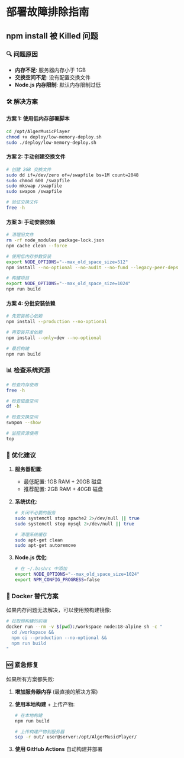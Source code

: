 # 部署故障排除指南

## npm install 被 Killed 问题

### 🔍 问题原因
- **内存不足**: 服务器内存小于 1GB
- **交换空间不足**: 没有配置交换文件
- **Node.js 内存限制**: 默认内存限制过低

### 🛠️ 解决方案

#### 方案 1: 使用低内存部署脚本
```bash
cd /opt/AlgerMusicPlayer
chmod +x deploy/low-memory-deploy.sh
sudo ./deploy/low-memory-deploy.sh
```

#### 方案 2: 手动创建交换文件
```bash
# 创建 2GB 交换文件
sudo dd if=/dev/zero of=/swapfile bs=1M count=2048
sudo chmod 600 /swapfile
sudo mkswap /swapfile
sudo swapon /swapfile

# 验证交换文件
free -h
```

#### 方案 3: 手动安装依赖
```bash
# 清理旧文件
rm -rf node_modules package-lock.json
npm cache clean --force

# 使用低内存参数安装
export NODE_OPTIONS="--max_old_space_size=512"
npm install --no-optional --no-audit --no-fund --legacy-peer-deps

# 构建项目
export NODE_OPTIONS="--max_old_space_size=1024"
npm run build
```

#### 方案 4: 分批安装依赖
```bash
# 先安装核心依赖
npm install --production --no-optional

# 再安装开发依赖
npm install --only=dev --no-optional

# 最后构建
npm run build
```

### 📊 检查系统资源

```bash
# 检查内存使用
free -h

# 检查磁盘空间
df -h

# 检查交换空间
swapon --show

# 监控资源使用
top
```

### 🔧 优化建议

1. **服务器配置**:
   - 最低配置: 1GB RAM + 20GB 磁盘
   - 推荐配置: 2GB RAM + 40GB 磁盘

2. **系统优化**:
   ```bash
   # 关闭不必要的服务
   sudo systemctl stop apache2 2>/dev/null || true
   sudo systemctl stop mysql 2>/dev/null || true
   
   # 清理系统缓存
   sudo apt-get clean
   sudo apt-get autoremove
   ```

3. **Node.js 优化**:
   ```bash
   # 在 ~/.bashrc 中添加
   export NODE_OPTIONS="--max_old_space_size=1024"
   export NPM_CONFIG_PROGRESS=false
   ```

### 🐳 Docker 替代方案

如果内存问题无法解决，可以使用预构建镜像:

```bash
# 拉取预构建的前端
docker run --rm -v $(pwd):/workspace node:18-alpine sh -c "
  cd /workspace && 
  npm ci --production --no-optional && 
  npm run build
"
```

### 🆘 紧急修复

如果所有方案都失败:

1. **增加服务器内存** (最直接的解决方案)
2. **使用本地构建** + 上传产物:
   ```bash
   # 在本地构建
   npm run build
   
   # 上传构建产物到服务器
   scp -r out/ user@server:/opt/AlgerMusicPlayer/
   ```

3. **使用 GitHub Actions** 自动构建并部署
